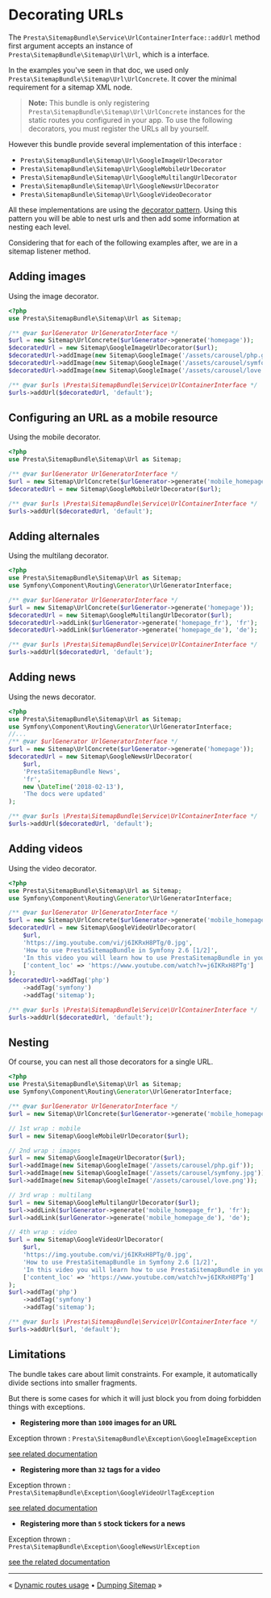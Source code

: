 # Decorating URLs

The `Presta\SitemapBundle\Service\UrlContainerInterface::addUrl` method first argument accepts 
an instance of `Presta\SitemapBundle\Sitemap\Url\Url`, which is a interface.

In the examples you've seen in that doc, we used only `Presta\SitemapBundle\Sitemap\Url\UrlConcrete`.
It cover the minimal requirement for a sitemap XML node.

> **Note:** This bundle is only registering `Presta\SitemapBundle\Sitemap\Url\UrlConcrete` 
>           instances for the static routes you configured in your app.
>           To use the following decorators, you must register the URLs all by yourself.

However this bundle provide several implementation of this interface : 

- `Presta\SitemapBundle\Sitemap\Url\GoogleImageUrlDecorator`
- `Presta\SitemapBundle\Sitemap\Url\GoogleMobileUrlDecorator`
- `Presta\SitemapBundle\Sitemap\Url\GoogleMultilangUrlDecorator`
- `Presta\SitemapBundle\Sitemap\Url\GoogleNewsUrlDecorator`
- `Presta\SitemapBundle\Sitemap\Url\GoogleVideoDecorator`

All these implementations are using the [decorator pattern](https://en.wikipedia.org/wiki/Decorator_pattern).
Using this pattern you will be able to nest urls and then add some information at nesting each level.

Considering that for each of the following examples after, we are in a sitemap listener method.


## Adding images

Using the image decorator.

```php
<?php
use Presta\SitemapBundle\Sitemap\Url as Sitemap;

/** @var $urlGenerator UrlGeneratorInterface */
$url = new Sitemap\UrlConcrete($urlGenerator->generate('homepage'));
$decoratedUrl = new Sitemap\GoogleImageUrlDecorator($url);
$decoratedUrl->addImage(new Sitemap\GoogleImage('/assets/carousel/php.gif'));
$decoratedUrl->addImage(new Sitemap\GoogleImage('/assets/carousel/symfony.jpg'));
$decoratedUrl->addImage(new Sitemap\GoogleImage('/assets/carousel/love.png'));

/** @var $urls \Presta\SitemapBundle\Service\UrlContainerInterface */
$urls->addUrl($decoratedUrl, 'default');
```


## Configuring an URL as a mobile resource

Using the mobile decorator.

```php
<?php
use Presta\SitemapBundle\Sitemap\Url as Sitemap;

/** @var $urlGenerator UrlGeneratorInterface */
$url = new Sitemap\UrlConcrete($urlGenerator->generate('mobile_homepage'));
$decoratedUrl = new Sitemap\GoogleMobileUrlDecorator($url);

/** @var $urls \Presta\SitemapBundle\Service\UrlContainerInterface */
$urls->addUrl($decoratedUrl, 'default');
```


## Adding alternales

Using the multilang decorator.

```php
<?php
use Presta\SitemapBundle\Sitemap\Url as Sitemap;
use Symfony\Component\Routing\Generator\UrlGeneratorInterface;

/** @var $urlGenerator UrlGeneratorInterface */
$url = new Sitemap\UrlConcrete($urlGenerator->generate('homepage'));
$decoratedUrl = new Sitemap\GoogleMultilangUrlDecorator($url);
$decoratedUrl->addLink($urlGenerator->generate('homepage_fr'), 'fr');
$decoratedUrl->addLink($urlGenerator->generate('homepage_de'), 'de');

/** @var $urls \Presta\SitemapBundle\Service\UrlContainerInterface */
$urls->addUrl($decoratedUrl, 'default');
```


## Adding news

Using the news decorator.

```php
<?php
use Presta\SitemapBundle\Sitemap\Url as Sitemap;
use Symfony\Component\Routing\Generator\UrlGeneratorInterface;
//...
/** @var $urlGenerator UrlGeneratorInterface */
$url = new Sitemap\UrlConcrete($urlGenerator->generate('homepage'));
$decoratedUrl = new Sitemap\GoogleNewsUrlDecorator(
    $url,
    'PrestaSitemapBundle News',
    'fr',
    new \DateTime('2018-02-13'),
    'The docs were updated'
);

/** @var $urls \Presta\SitemapBundle\Service\UrlContainerInterface */
$urls->addUrl($decoratedUrl, 'default');
```


## Adding videos

Using the video decorator.

```php
<?php
use Presta\SitemapBundle\Sitemap\Url as Sitemap;
use Symfony\Component\Routing\Generator\UrlGeneratorInterface;

/** @var $urlGenerator UrlGeneratorInterface */
$url = new Sitemap\UrlConcrete($urlGenerator->generate('mobile_homepage'));
$decoratedUrl = new Sitemap\GoogleVideoUrlDecorator(
    $url,
    'https://img.youtube.com/vi/j6IKRxH8PTg/0.jpg',
    'How to use PrestaSitemapBundle in Symfony 2.6 [1/2]',
    'In this video you will learn how to use PrestaSitemapBundle in your Symfony 2.6 projects',
    ['content_loc' => 'https://www.youtube.com/watch?v=j6IKRxH8PTg']
);
$decoratedUrl->addTag('php')
    ->addTag('symfony')
    ->addTag('sitemap');

/** @var $urls \Presta\SitemapBundle\Service\UrlContainerInterface */
$urls->addUrl($decoratedUrl, 'default');
```


## Nesting

Of course, you can nest all those decorators for a single URL.

```php
<?php
use Presta\SitemapBundle\Sitemap\Url as Sitemap;
use Symfony\Component\Routing\Generator\UrlGeneratorInterface;

/** @var $urlGenerator UrlGeneratorInterface */
$url = new Sitemap\UrlConcrete($urlGenerator->generate('mobile_homepage', [], UrlGeneratorInterface::ABSOLUTE_URL));

// 1st wrap : mobile
$url = new Sitemap\GoogleMobileUrlDecorator($url);

// 2nd wrap : images
$url = new Sitemap\GoogleImageUrlDecorator($url);
$url->addImage(new Sitemap\GoogleImage('/assets/carousel/php.gif'));
$url->addImage(new Sitemap\GoogleImage('/assets/carousel/symfony.jpg'));
$url->addImage(new Sitemap\GoogleImage('/assets/carousel/love.png'));

// 3rd wrap : multilang
$url = new Sitemap\GoogleMultilangUrlDecorator($url);
$url->addLink($urlGenerator->generate('mobile_homepage_fr'), 'fr');
$url->addLink($urlGenerator->generate('mobile_homepage_de'), 'de');

// 4th wrap : video
$url = new Sitemap\GoogleVideoUrlDecorator(
    $url,
    'https://img.youtube.com/vi/j6IKRxH8PTg/0.jpg',
    'How to use PrestaSitemapBundle in Symfony 2.6 [1/2]',
    'In this video you will learn how to use PrestaSitemapBundle in your Symfony 2.6 projects',
    ['content_loc' => 'https://www.youtube.com/watch?v=j6IKRxH8PTg']
);
$url->addTag('php')
    ->addTag('symfony')
    ->addTag('sitemap');

/** @var $urls \Presta\SitemapBundle\Service\UrlContainerInterface */
$urls->addUrl($url, 'default');
```


## Limitations

The bundle takes care about limit constraints. For example, it automatically divide sections into smaller fragments.

But there is some cases for which it will just block you from doing forbidden things with exceptions.

- **Registering more than `1000` images for an URL**

Exception thrown : `Presta\SitemapBundle\Exception\GoogleImageException`

[see related documentation](https://support.google.com/webmasters/answer/178636)


- **Registering more than `32` tags for a video**

Exception thrown : `Presta\SitemapBundle\Exception\GoogleVideoUrlTagException`

[see related documentation](https://developers.google.com/webmasters/videosearch/sitemaps)


- **Registering more than `5` stock tickers for a news**

Exception thrown : `Presta\SitemapBundle\Exception\GoogleNewsUrlException`

[see the related documentation](https://support.google.com/webmasters/answer/74288)


---

« [Dynamic routes usage](4-dynamic-routes-usage.md) • [Dumping Sitemap](6-dumping-sitemap.md) »
